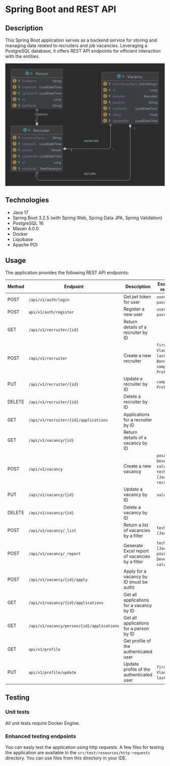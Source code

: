 # Spring Boot and REST API

## Description

This Spring Boot application serves as a backend service for storing and managing data related to recruiters and job
vacancies. Leveraging a PostgreSQL database, it offers REST API endpoints for efficient interaction with the entities.

![Entity Relationship Diagram](./docs-photos/entity-relationship-diagram.png)

## Technologies

- Java 17
- Spring Boot 3.2.5 (with Spring Web, Spring Data JPA, Spring Validation)
- PostgreSQL 16
- Maven 4.0.0
- Docker
- Liquibase
- Apache POI

## Usage

The application provides the following REST API endpoints:

| Method | Endpoint                                   | Description                                    | Example field in request body                                                                                   |
|--------|--------------------------------------------|------------------------------------------------|-----------------------------------------------------------------------------------------------------------------|
| POST   | `/api/v1/auth/login`                       | Get jwt token for user                         | `username: admin`,<br/> `password: admin`                                                                       |
| POST   | `api/v1/auth/register`                     | Register a new user                            | `username: admin`,<br/> `password: admin`                                                                       |
| GET    | `/api/v1/recruiter/{id}`                   | Return details of a recruiter by ID            |                                                                                                                 |
| POST   | `/api/v1/recruiter`                        | Create a new recruiter                         | `firstName: Vladyslav`,<br/> `lastName: Bondar`,<br/> `company: ProfItSoft`                                     |
| PUT    | `/api/v1/recruiter/{id}`                   | Update a recruiter by ID                       | `company: ProfItSoft`                                                                                           |
| DELETE | `/api/v1/recruiter/{id}`                   | Delete a recruiter by ID                       |                                                                                                                 |
| GET    | `/api/v1/recruiter/{id}/applications`      | Applications for a recruiter by ID             |                                                                                                                 |
| GET    | `/api/v1/vacancy/{id}`                     | Return details of a vacancy by ID              |                                                                                                                 |
| POST   | `/api/v1/vacancy`                          | Create a new vacancy                           | `position: Java Developer`,<br/> `salary: 3000`,<br/> `technologyStack: [Java, Spring]`, <br/> `recruiterId: 1` |
| PUT    | `/api/v1/vacancy/{id}`                     | Update a vacancy by ID                         | `salary: 3500`                                                                                                  |
| DELETE | `/api/v1/vacancy/{id}`                     | Delete a vacancy by ID                         |                                                                                                                 |
| POST   | `/api/v1/vacancy/_list`                    | Return a list of vacancies by a filter         | `technologyStack: [Java, Spring]`                                                                               |
| POST   | `/api/v1/vacancy/_report`                  | Generate Excel report of vacancies by a filter | `technologyStack: [Java, Spring]`, </br> `position: Java Developer`, </br> `salary: 3000`                       |
| POST   | `/api/v1/vacancy/{id}/apply`               | Apply for a vacancy by ID (must be auth)       |                                                                                                                 |
| GET    | `/api/v1/vacancy/{id}/applications`        | Get all applications for a vacancy by ID       |                                                                                                                 |
| GET    | `/api/v1/vacancy/person/{id}/applications` | Get all applications for a person by ID        |                                                                                                                 |
| GET    | `api/v1/profile`                           | Get profile of the authenticated user           |                                                                                                                 |
| PUT    | `api/v1/profile/update`                    | Update profile of the authenticated user        | `firstName: Vladyslav`,<br/> `lastName: Bondar`                                                                 |

## Testing

### Unit tests

All unit tests require Docker Engine.

### Enhanced testing endpoints

You can easly test the application using http requests. A few files for testing the application are available in
the `src/test/resources/http-requests` directory. You can use files from this directory in your IDE.